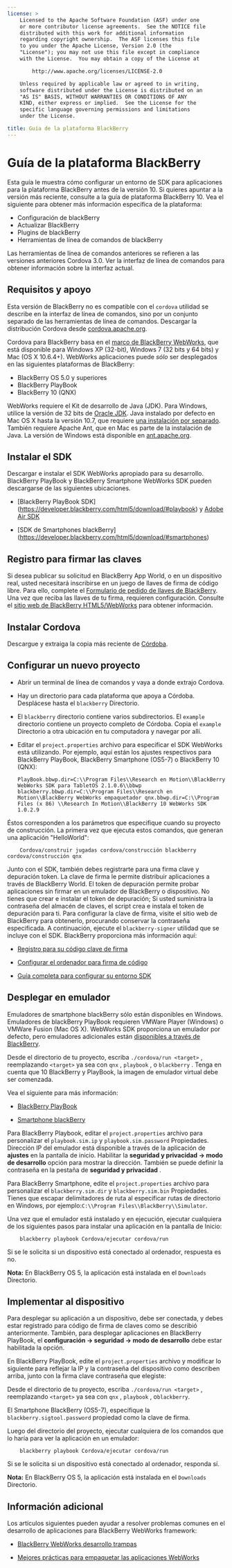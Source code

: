```yaml
---
license: >
    Licensed to the Apache Software Foundation (ASF) under one
    or more contributor license agreements.  See the NOTICE file
    distributed with this work for additional information
    regarding copyright ownership.  The ASF licenses this file
    to you under the Apache License, Version 2.0 (the
    "License"); you may not use this file except in compliance
    with the License.  You may obtain a copy of the License at

        http://www.apache.org/licenses/LICENSE-2.0

    Unless required by applicable law or agreed to in writing,
    software distributed under the License is distributed on an
    "AS IS" BASIS, WITHOUT WARRANTIES OR CONDITIONS OF ANY
    KIND, either express or implied.  See the License for the
    specific language governing permissions and limitations
    under the License.

title: Guía de la plataforma BlackBerry
---
```


# Guía de la plataforma BlackBerry

Esta guía le muestra cómo configurar un entorno de SDK para aplicaciones para la plataforma BlackBerry antes de la versión 10. Si quieres apuntar a la versión más reciente, consulte a la guía de plataforma BlackBerry 10. Vea el siguiente para obtener más información específica de la plataforma:

*   Configuración de blackBerry
*   Actualizar BlackBerry
*   Plugins de blackBerry
*   Herramientas de línea de comandos de blackBerry

Las herramientas de línea de comandos anteriores se refieren a las versiones anteriores Cordova 3.0. Ver la interfaz de línea de comandos para obtener información sobre la interfaz actual.

## Requisitos y apoyo

Esta versión de BlackBerry no es compatible con el `cordova` utilidad se describe en la interfaz de línea de comandos, sino por un conjunto separado de las herramientas de línea de comandos. Descargar la distribución Cordova desde [cordova.apache.org][1].

 [1]: http://cordova.apache.org/#download

Cordova para BlackBerry basa en el [marco de BlackBerry WebWorks][2], que está disponible para Windows XP (32-bit), Windows 7 (32 bits y 64 bits) y Mac (OS X 10.6.4+). WebWorks aplicaciones puede *sólo* ser desplegados en las siguientes plataformas de BlackBerry:

 [2]: https://bdsc.webapps.blackberry.com/html5

*   BlackBerry OS 5.0 y superiores
*   BlackBerry PlayBook
*   BlackBerry 10 (QNX)

WebWorks requiere el Kit de desarrollo de Java (JDK). Para Windows, utilice la versión de 32 bits de [Oracle JDK][3]. Java instalado por defecto en Mac OS X hasta la versión 10.7, que requiere [una instalación por separado][4]. También requiere Apache Ant, que en Mac es parte de la instalación de Java. La versión de Windows está disponible en [ant.apache.org][5].

 [3]: http://www.oracle.com/technetwork/java/javase/downloads/index.html#jdk
 [4]: http://support.apple.com/kb/DL1421
 [5]: http://ant.apache.org/bindownload.cgi

## Instalar el SDK

Descargar e instalar el SDK WebWorks apropiado para su desarrollo. BlackBerry PlayBook y BlackBerry Smartphone WebWorks SDK pueden descargarse de las siguientes ubicaciones.

*   \[BlackBerry PlayBook SDK\] (https://developer.blackberry.com/html5/download/#playbook) y [Adobe Air SDK][6]

*   \[SDK de Smartphones blackBerry\] (https://developer.blackberry.com/html5/download/#smartphones)

 [6]: http://www.adobe.com/devnet/air/air-sdk-download.html

## Registro para firmar las claves

Si desea publicar su solicitud en BlackBerry App World, o en un dispositivo real, usted necesitará inscribirse en un juego de llaves de firma de código libre. Para ello, complete el [Formulario de pedido de llaves de BlackBerry][7]. Una vez que reciba las llaves de tu firma, requieren configuración. Consulte el [sitio web de BlackBerry HTML5/WebWorks][8] para obtener información.

 [7]: https://www.blackberry.com/SignedKeys
 [8]: https://developer.blackberry.com/html5/documentation/signing_setup_bb10_apps_2008396_11.html

## Instalar Cordova

Descargue y extraiga la copia más reciente de [Córdoba][1].

## Configurar un nuevo proyecto

*   Abrir un terminal de línea de comandos y vaya a donde extrajo Cordova.

*   Hay un directorio para cada plataforma que apoya a Córdoba. Desplácese hasta el `blackberry` Directorio.

*   El `blackberry` directorio contiene varios subdirectorios. El `example` directorio contiene un proyecto completo de Córdoba. Copia el `example` Directorio a otra ubicación en tu computadora y navegar por allí.

*   Editar el `project.properties` archivo para especificar el SDK WebWorks está utilizando. Por ejemplo, aquí están los ajustes respectivos para BlackBerry PlayBook, BlackBerry Smartphone (OS5-7) o BlackBerry 10 (QNX):
    
        PlayBook.bbwp.dir=C:\\Program Files\\Research en Motion\\BlackBerry WebWorks SDK para TabletOS 2.1.0.6\\bbwp blackberry.bbwp.dir=C:\\Program Files\\Research en Motion\\BlackBerry WebWorks empaquetador qnx.bbwp.dir=C:\\Program Files (x 86) \\Research In Motion\\BlackBerry 10 WebWorks SDK 1.0.2.9
        

Éstos corresponden a los parámetros que especifique cuando su proyecto de construcción. La primera vez que ejecuta estos comandos, que generan una aplicación "HelloWorld":

        Cordova/construir jugadas cordova/construcción blackberry cordova/construcción qnx
    

Junto con el SDK, también debes registrarte para una firma clave y depuración token. La clave de firma le permite distribuir aplicaciones a través de BlackBerry World. El token de depuración permite probar aplicaciones sin firmar en un emulador de BlackBerry o dispositivo. No tienes que crear e instalar el token de depuración; Si usted suministra la contraseña del almacén de claves, el script crea e instala el token de depuración para ti. Para configurar la clave de firma, visite el sitio web de BlackBerry para obtenerlo, procurando conservar la contraseña especificada. A continuación, ejecute el `blackberry-signer` utilidad que se incluye con el SDK. BlackBerry proporciona más información aquí:

*   [Registro para su código clave de firma][9]

*   [Configurar el ordenador para firma de código][10]

*   [Guía completa para configurar su entorno SDK][11]

 [9]: https://www.blackberry.com/SignedKeys/codesigning.html
 [10]: http://developer.blackberry.com/html5/documentation/set_up_for_signing.html
 [11]: http://developer.blackberry.com/native/documentation/bb10/com.qnx.doc.native_sdk.quickstart/topic/set_up_your_environment.html

## Desplegar en emulador

Emuladores de smartphone blackBerry sólo están disponibles en Windows. Emuladores de blackBerry PlayBook requieren VMWare Player (Windows) o VMWare Fusion (Mac OS X). WebWorks SDK proporciona un emulador por defecto, pero emuladores adicionales están [disponibles a través de BlackBerry][12].

 [12]: http://us.blackberry.com/developers/resources/simulators.jsp

Desde el directorio de tu proyecto, escriba `./cordova/run <target>` , reemplazando `<target>` ya sea con `qnx` , `playbook` , o `blackberry` . Tenga en cuenta que 10 BlackBerry y PlayBook, la imagen de emulador virtual debe ser comenzada.

Vea el siguiente para más información:

*   [BlackBerry PlayBook][13]

*   [Smartphone blackBerry][14]

 [13]: https://developer.blackberry.com/html5/documentation/using_the_tablet_simulator_1866980_11.html
 [14]: https://developer.blackberry.com/html5/documentation/run_your_app_on_smartphone_sim_1876976_11.html

Para BlackBerry Playbook, editar el `project.properties` archivo para personalizar el `playbook.sim.ip` y `playbook.sim.password` Propiedades. Dirección IP del emulador está disponible a través de la aplicación de **ajustes** en la pantalla de inicio. Habilitar la **seguridad y privacidad → modo de desarrollo** opción para mostrar la dirección. También se puede definir la contraseña en la pestaña de **seguridad y privacidad** .

Para BlackBerry Smartphone, edite el `project.properties` archivo para personalizar el `blackberry.sim.dir` y `blackberry.sim.bin` Propiedades. Tienes que escapar delimitadores de ruta al especificar rutas de directorio en Windows, por ejemplo:`C:\\Program
Files\\BlackBerry\\Simulator`.

Una vez que el emulador está instalado y en ejecución, ejecutar cualquiera de los siguientes pasos para instalar una aplicación en la pantalla de Inicio:

        blackberry playbook Cordova/ejecutar cordova/run
    

Si se le solicita si un dispositivo está conectado al ordenador, respuesta es no.

**Nota:** En BlackBerry OS 5, la aplicación está instalada en el `Downloads` Directorio.

## Implementar al dispositivo

Para desplegar su aplicación a un dispositivo, debe ser conectada, y debes estar registrado para código de firma de claves como se describió anteriormente. También, para desplegar aplicaciones en BlackBerry PlayBook, el **configuración → seguridad → modo de desarrollo** debe estar habilitada la opción.

En BlackBerry PlayBook, edite el `project.properties` archivo y modificar lo siguiente para reflejar la IP y la contraseña del dispositivo como describen arriba, junto con la firma clave contraseña que elegiste:

Desde el directorio de tu proyecto, escriba `./cordova/run <target>` , reemplazando `<target>` ya sea con `qnx` , `playbook` , o`blackberry`.

El Smartphone BlackBerry (OS5-7), especifique la `blackberry.sigtool.password` propiedad como la clave de firma.

Luego del directorio del proyecto, ejecutar cualquiera de los comandos que lo haría para ver la aplicación en un emulador:

        blackberry playbook Cordova/ejecutar cordova/run
    

Si se le solicita si un dispositivo está conectado al ordenador, responda sí.

**Nota:** En BlackBerry OS 5, la aplicación está instalada en el `Downloads` Directorio.

## Información adicional

Los artículos siguientes pueden ayudar a resolver problemas comunes en el desarrollo de aplicaciones para BlackBerry WebWorks framework:

*   [BlackBerry WebWorks desarrollo trampas][15]

*   [Mejores prácticas para empaquetar las aplicaciones WebWorks][16]

 [15]: http://supportforums.blackberry.com/t5/Web-and-WebWorks-Development/Common-BlackBerry-WebWorks-development-pitfalls-that-can-be/ta-p/624712
 [16]: https://bdsc.webapps.blackberrycom/html5/documentation/ww_developing/bestpractice_compiling_ww_apps_1873324_11.html